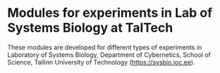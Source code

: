 # Modules for experiments in Lab of Systems Biology at TalTech

These modules are developed for different types of experiments in
Laboratory of Systems Biology, Department of Cybernetics, School of
Science, Tallinn University of Technology (https://sysbio.ioc.ee).
